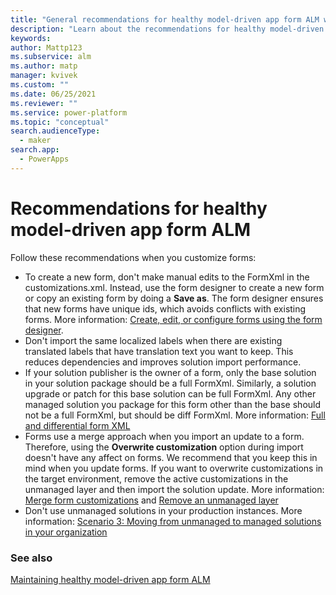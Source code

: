 ```yaml
---
title: "General recommendations for healthy model-driven app form ALM with Power Apps"
description: "Learn about the recommendations for healthy model-driven app form ALM."
keywords: 
author: Mattp123
ms.subservice: alm
ms.author: matp
manager: kvivek
ms.custom: ""
ms.date: 06/25/2021
ms.reviewer: ""
ms.service: power-platform
ms.topic: "conceptual"
search.audienceType: 
  - maker
search.app: 
  - PowerApps
---
```

# Recommendations for healthy model-driven app form ALM
Follow these recommendations when you customize forms:
- To create a new form, don't make manual edits to the FormXml in the customizations.xml. Instead, use the form designer to create a new form or copy an existing form by doing a **Save as**. The form designer ensures that new forms have unique ids, which avoids conflicts with existing forms. More information: [Create, edit, or configure forms using the form designer](/powerapps/maker/model-driven-apps/create-and-edit-forms).
- Don't import the same localized labels when there are existing translated labels that have translation text you want to keep. This reduces dependencies and improves solution import performance.
- If your solution publisher is the owner of a form, only the base solution in your solution package should be a full FormXml. Similarly, a solution upgrade or patch for this base solution can be full FormXml. Any other managed solution you package for this form other than the base should not be a full FormXml, but should be diff FormXml. More information: [Full and differential form XML](form-alm.md#full-and-differential-form-xml)
- Forms use a merge approach when you import an update to a form. Therefore, using the **Overwrite customization** option during import doesn't have any affect on forms. We recommend that you keep this in mind when you update forms. If you want to overwrite customizations in the target environment, remove the active customizations in the unmanaged layer and then import the solution update. More information: [Merge form customizations](/power-platform/alm/how-managed-solutions-merged#merge-form-customizations) and [Remove an unmanaged layer](/powerapps/maker/data-platform/solution-layers#remove-an-unmanaged-layer)
- Don't use unmanaged solutions in your production instances. More information: [Scenario 3: Moving from unmanaged to managed solutions in your organization](move-from-unmanaged-managed-alm.md)

### See also
[Maintaining healthy model-driven app form ALM](form-alm.md)


